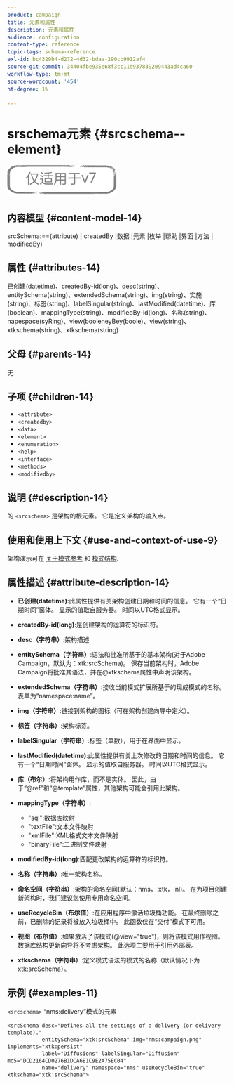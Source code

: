 ```yaml
---
product: campaign
title: 元素和属性
description: 元素和属性
audience: configuration
content-type: reference
topic-tags: schema-reference
exl-id: bc4329b4-d272-4d32-bdaa-290cb9912af4
source-git-commit: 34404fbe935e68f3cc11d937839209443ad4ca60
workflow-type: tm+mt
source-wordcount: '454'
ht-degree: 1%

---
```


# srschema元素 {#srcschema--element}

![](../../../assets/v7-only.svg)

## 内容模型 {#content-model-14}

srcSchema:==(attribute) | createdBy |数据 |元素 |枚举 |帮助 |界面 |方法 | modifiedBy)

## 属性 {#attributes-14}

已创建(datetime)、createdBy-id(long)、desc(string)、entitySchema(string)、extendedSchema(string)、img(string)、实施(string)、标签(string)、labelSingular(string)、lastModified(datetime)、库(boolean)、mappingType(string)、modifiedBy-id(long)、名称(string)、napespace(syRing)、view(booleneyBey(boole)、view(string)、xtkschema(string)、xtkschema(string)

## 父母 {#parents-14}

无

## 子项 {#children-14}

* `<attribute>`
* `<createdby>`
* `<data>`
* `<element>`
* `<enumeration>`
* `<help>`
* `<interface>`
* `<methods>`
* `<modifiedby>`

## 说明 {#description-14}

的 `<srcschema>` 是架构的根元素。 它是定义架构的输入点。

## 使用和使用上下文 {#use-and-context-of-use-9}

架构演示可在 [关于模式参考](../../../configuration/using/about-schema-reference.md) 和 [模式结构](../../../configuration/using/schema-structure.md).

## 属性描述 {#attribute-description-14}

* **已创建(datetime)**:此属性提供有关架构创建日期和时间的信息。 它有一个“日期时间”窗体。 显示的值取自服务器。 时间以UTC格式显示。
* **createdBy-id(long)**:是创建架构的运算符的标识符。
* **desc（字符串）**:架构描述
* **entitySchema（字符串）**:语法和批准所基于的基本架构(对于Adobe Campaign，默认为：xtk:srcSchema)。 保存当前架构时，Adobe Campaign将批准其语法，并在@xtkschema属性中声明该架构。
* **extendedSchema（字符串）**:接收当前模式扩展所基于的现成模式的名称。 表单为“namespace:name”。
* **img（字符串）**:链接到架构的图标（可在架构创建向导中定义）。
* **标签（字符串）**:架构标签。
* **labelSingular（字符串）**:标签（单数），用于在界面中显示。
* **lastModified(datetime)**:此属性提供有关上次修改的日期和时间的信息。 它有一个“日期时间”窗体。 显示的值取自服务器。 时间以UTC格式显示。
* **库（布尔）**:将架构用作库，而不是实体。 因此，由于“@ref”和“@template”属性，其他架构可能会引用此架构。
* **mappingType（字符串）**:

   * &quot;sql&quot;:数据库映射
   * &quot;textFile&quot;:文本文件映射
   * &quot;xmlFile&quot;:XML格式文本文件映射
   * &quot;binaryFile&quot;:二进制文件映射

* **modifiedBy-id(long)**:匹配更改架构的运算符的标识符。
* **名称（字符串）**:唯一架构名称。
* **命名空间（字符串）**:架构的命名空间(默认：nms， xtk， nl)。 在为项目创建新架构时，我们建议您使用专用命名空间。
* **useRecycleBin（布尔值）**:在应用程序中激活垃圾桶功能。 在最终删除之前，已删除的记录将被放入垃圾桶中。 此函数仅在“交付”模式下可用。
* **视图（布尔值）**:如果激活了该模式(@view=&quot;true&quot;)，则将该模式用作视图。 数据库结构更新向导将不考虑架构。 此选项主要用于引用外部表。
* **xtkschema（字符串）**:定义模式语法的模式的名称（默认情况下为xtk:srcSchema）。

## 示例 {#examples-11}

`<srcschema>` “nms:delivery”模式的元素

```
<srcSchema desc="Defines all the settings of a delivery (or delivery template)."  
           entitySchema="xtk:srcSchema" img="nms:campaign.png" implements="xtk:persist" 
           label="Diffusions" labelSingular="Diffusion" md5="DCD2164CD0276B1DCA6E1C9E2A75EC04"
           name="delivery" namespace="nms" useRecycleBin="true" xtkschema="xtk:srcSchema">
```
